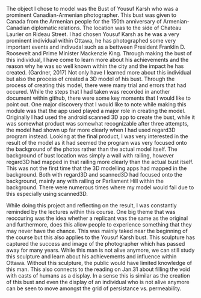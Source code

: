 The object I chose to model was the Bust of Yousuf Karsh who was a prominent Canadian-Armenian photographer. This bust was given to Canada from the Armenian people for the 150th anniversary of Armenian-Canadian diplomatic relations. The location was to the side of Chateau Laurier on Rideau Street. 
I had chosen Yousuf Karsh as he was a very prominent individual within Ottawa, he has photographed some very important events and indivudal such as a bettween President Franklin D. Roosevelt and Prime Minister Mackenzie King. 
Through making the bust of this individual, I have come to learn more about his achievements and the reason why he was so well known within the city and the impact he has created. (Gardner, 2017)
Not only have I learned more about this individual but also the process of created a 3D model of his bust. Through the process of creating this model, there were many trial and errors that had occured. While the steps that I had taken was recorded in another document within github, there were some key moments that I would like to point out. One major discovery that I would like to note while making this module was that the app used played a major role in creating the model. Originally I had used the android scanned 3D app to create the bust, while it was somewhat product was somewhat recognizable after three attempts, the model had shown up far more clearly when I had used regard3D program instead. 
Looking at the final product, I was very interested in the result of the model as it had seemed the program was very focused onto the background of the photos rather than the actual model itself. The background of bust location was simply a wall with railing, however regard3D had mapped in that railing more clearly than the actual bust itself. This was not the first time that the 3D modelling apps had mapped in the background. Both with regard3D and scanned3D had focused onto the background, mainly any with railing or Parliament Hill within the background. 
There were numerous times where my model would fail due to this especially using scanned3D. 






While doing this project and reflecting on the result, I was constantly reminded by the lectures within this course. One big theme that was reoccuring was the idea whether a replicant was the same as the original and furthermore, does this allow people to experience something that they may never have the chance. This was mainly taked near the beginning of the course but this also applies to the Yousuf Karsh bust. This sculpture has captured the success and image of the photographer which has passed away for many years. While this man is not alive anymore, we can still study this sculpture and learn about his achievements and influence within Ottawa. Without this sculpture, the public would have limited knowledge of this man. This also connects to the reading on Jan.31 about filling the void with casts of humans as a display. In a sense this is similar as the creation of this bust and even the display of an individual who is not alive anymore can be seen to move amongst the grid of persistance vs. permeability.

















